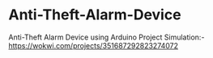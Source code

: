 # Anti-Theft-Alarm-Device
Anti-Theft Alarm Device using Arduino
Project Simulation:-https://wokwi.com/projects/351687292823274072
